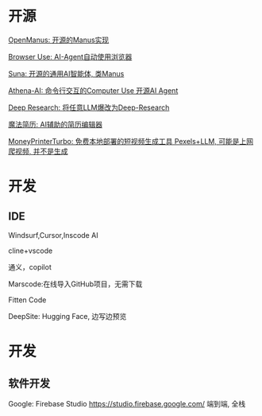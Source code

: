 # 开源

[OpenManus: 开源的Manus实现](https://github.com/FoundationAgents/OpenManus.git)

[Browser Use: AI-Agent自动使用浏览器](https://github.com/browser-use/browser-use.git) 

[Suna: 开源的通用AI智能体, 类Manus](https://github.com/kortix-ai/suna.git)

[Athena-AI: 命令行交互的Computer Use 开源AI Agent](https://github.com/Athena-AI-Lab/athena-core.git)

[Deep Research: 将任意LLM爆改为Deep-Research](https://github.com/u14app/deep-research.git)

[魔法简历: AI辅助的简历编辑器](https://github.com/JOYCEQL/magic-resume.git)

[MoneyPrinterTurbo: 免费本地部署的短视频生成工具 Pexels+LLM, 可能是上网爬视频, 并不是生成](https://github.com/harry0703/MoneyPrinterTurbo.git)

# 开发
## IDE

Windsurf,Cursor,Inscode AI

cline+vscode

通义，copilot

Marscode:在线导入GitHub项目，无需下载

Fitten Code

DeepSite: Hugging Face, 边写边预览

# 开发
##  软件开发

Google: Firebase Studio https://studio.firebase.google.com/ 端到端, 全栈